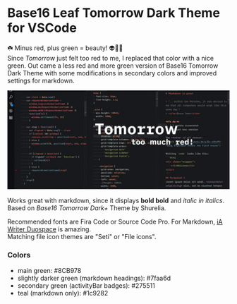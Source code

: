 # Base16 **Leaf Tomorrow** Dark Theme for VSCode
☘️ Minus red, plus green = beauty! 👽🥑🔋  
Since *Tomorrow* just felt too red to me, I replaced that color with a nice green.
Out came a less red and more green version of Base16 Tomorrow Dark Theme with some modifications in secondary colors and improved settings for markdown.

![screenshot](./screenshot.gif)

Works great with markdown, since it displays **bold bold** and *italic in italics*.  
Based on *Base16 Tomorrow Dark+* Theme by Shurelia.  

Recommended fonts are Fira Code or Source Code Pro. For Markdown, [iA Writer Duospace](https://github.com/iaolo/iA-Fonts/tree/master/iA%20Writer%20Duospace) is amazing.  
Matching file icon themes are "Seti" or "File icons".  




### Colors
- main green: #8CB978
- slightly darker green (markdown headings): #7faa6d
- secondary green (activityBar badges): #275511
- teal (markdown only): #1c9282



